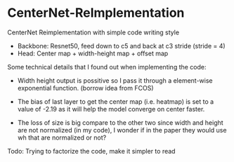 # CenterNet-ReImplementation
CenterNet Reimplementation  with simple code writing style

- Backbone: Resnet50, feed down to c5 and back at c3 stride (stride = 4)
- Head: Center map + width-height map + offset map

Some technical details that I found out when implementing the code:

- Width height output is possitive so I pass it through a element-wise exponential function. (borrow idea from FCOS)

- The bias of last layer to get the center map (i.e. heatmap) is set to a value of -2.19 as it will help the model converge on center faster.

- The loss of size is big compare to the other two since width and height are not normalized (in my code), I wonder if in the paper they would use wh that are normalized or not?

Todo: Trying to factorize the code, make it simpler to read

